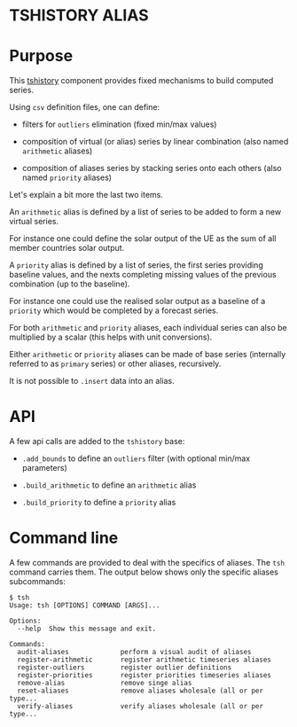 TSHISTORY ALIAS
================

# Purpose

This [tshistory][tshistory] component provides fixed mechanisms to build
computed series.

Using `csv` definition files, one can define:

* filters for `outliers` elimination (fixed min/max values)

* composition of virtual (or alias) series by linear combination (also
  named `arithmetic` aliases)

* composition of aliases series by stacking series onto each others
  (also named `priority` aliases)

Let's explain a bit more the last two items.

An `arithmetic` alias is defined by a list of series to be added to
form a new virtual series.

For instance one could define the solar output of the UE as the sum
of all member countries solar output.

A `priority` alias is defined by a list of series, the first series
providing baseline values, and the nexts completing missing values of
the previous combination (up to the baseline).

For instance one could use the realised solar output as a baseline of
a `priority` which would be completed by a forecast series.

For both `arithmetic` and `priority` aliases, each individual series
can also be multiplied by a scalar (this helps with unit conversions).

Either `arithmetic` or `priority` aliases can be made of base series
(internally referred to as `primary` series) or other aliases,
recursively.

It is not possible to `.insert` data into an alias.

[tshistory]: https://bitbucket.org/pythonian/tshistory


# API

A few api calls are added to the `tshistory` base:

* `.add_bounds` to define an `outliers` filter (with optional min/max
  parameters)

* `.build_arithmetic` to define an `arithmetic` alias

* `.build_priority` to define a `priority` alias


# Command line

A few commands are provided to deal with the specifics of aliases. The
`tsh` command carries them. The output below shows only the specific
aliases subcommands:

```shell
$ tsh
Usage: tsh [OPTIONS] COMMAND [ARGS]...

Options:
  --help  Show this message and exit.

Commands:
  audit-aliases             perform a visual audit of aliases
  register-arithmetic       register arithmetic timeseries aliases
  register-outliers         register outlier definitions
  register-priorities       register priorities timeseries aliases
  remove-alias              remove singe alias
  reset-aliases             remove aliases wholesale (all or per type...
  verify-aliases            verify aliases wholesale (all or per type...
```

